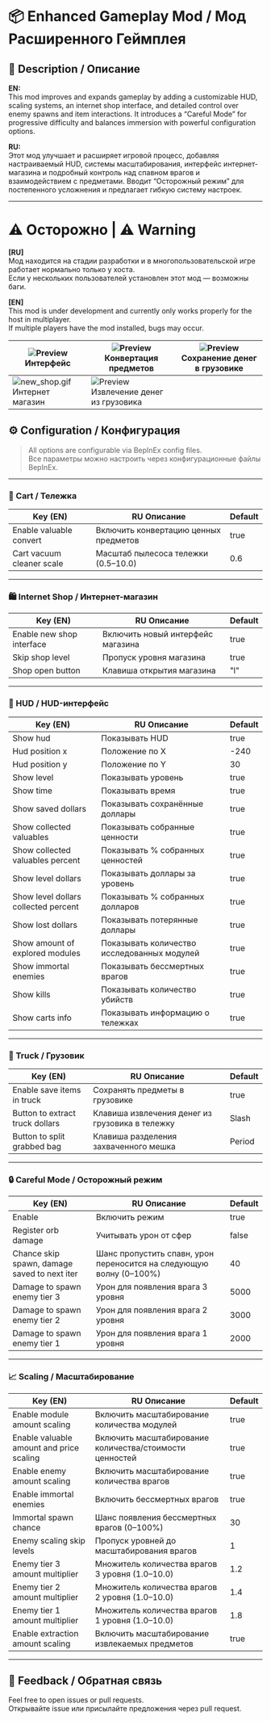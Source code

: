 # 📦 Enhanced Gameplay Mod / Мод Расширенного Геймплея

## 🌟 Description / Описание

**EN:**  
This mod improves and expands gameplay by adding a customizable HUD, scaling systems, an internet shop interface, and
detailed control over enemy spawns and item interactions. It introduces a “Careful Mode” for progressive difficulty and
balances immersion with powerful configuration options.

**RU:**  
Этот мод улучшает и расширяет игровой процесс, добавляя настраиваемый HUD, системы масштабирования, интерфейс
интернет-магазина и подробный контроль над спавном врагов и взаимодействием с предметами. Вводит “Осторожный режим” для
постепенного усложнения и предлагает гибкую систему настроек.

---

# ⚠️ Осторожно | ⚠️ Warning

**[RU]**  
Мод находится на стадии разработки и в многопользовательской игре работает нормально только у хоста.  
Если у нескольких пользователей установлен этот мод — возможны баги.

**[EN]**  
This mod is under development and currently only works properly for the host in multiplayer.  
If multiple players have the mod installed, bugs may occur.

| ![Preview](https://raw.githubusercontent.com/gridorius/REPOCartInventory/master/gifs/interface.gif) Интерфейс                | ![Preview](https://raw.githubusercontent.com/gridorius/REPOCartInventory/master/gifs/dollars_bag.gif)Конвертация предметов           | ![Preview](https://raw.githubusercontent.com/gridorius/REPOCartInventory/master/gifs/save_in_truck%20.gif) Сохранение денег в грузовике |
|------------------------------------------------------------------------------------------------------------------------------|--------------------------------------------------------------------------------------------------------------------------------------|-----------------------------------------------------------------------------------------------------------------------------------------|
| ![new_shop.gif](https://raw.githubusercontent.com/gridorius/REPOCartInventory/master/gifs/new_shop.gif)     Интернет магазин | ![Preview](https://raw.githubusercontent.com/gridorius/REPOCartInventory/master/gifs/extruct_truck.gif)Извлечение денег из грузовика |                                                                                                                                         |

## ⚙️ Configuration / Конфигурация

> All options are configurable via BepInEx config files.  
> Все параметры можно настроить через конфигурационные файлы BepInEx.

---

### 🛒 Cart / Тележка

| Key (EN)                  | RU Описание                           | Default |
|---------------------------|---------------------------------------|---------|
| Enable valuable convert   | Включить конвертацию ценных предметов | true    |
| Cart vacuum cleaner scale | Масштаб пылесоса тележки (0.5–10.0)   | 0.6     |

---

### 🛍 Internet Shop / Интернет-магазин

| Key (EN)                  | RU Описание                       | Default |
|---------------------------|-----------------------------------|---------|
| Enable new shop interface | Включить новый интерфейс магазина | true    |
| Skip shop level           | Пропуск уровня магазина           | true    |
| Shop open button          | Клавиша открытия магазина         | "l"     |

---

### 🧾 HUD / HUD-интерфейс

| Key (EN)                             | RU Описание                                 | Default |
|--------------------------------------|---------------------------------------------|---------|
| Show hud                             | Показывать HUD                              | true    |
| Hud position x                       | Положение по X                              | -240    |
| Hud position y                       | Положение по Y                              | 30      |
| Show level                           | Показывать уровень                          | true    |
| Show time                            | Показывать время                            | true    |
| Show saved dollars                   | Показывать сохранённые доллары              | true    |
| Show collected valuables             | Показывать собранные ценности               | true    |
| Show collected valuables percent     | Показывать % собранных ценностей            | true    |
| Show level dollars                   | Показывать доллары за уровень               | true    |
| Show level dollars collected percent | Показывать % собранных долларов             | true    |
| Show lost dollars                    | Показывать потерянные доллары               | true    |
| Show amount of explored modules      | Показывать количество исследованных модулей | true    |
| Show immortal enemies                | Показывать бессмертных врагов               | true    |
| Show kills                           | Показывать количество убийств               | true    |
| Show carts info                      | Показывать информацию о тележках            | true    |

---

### 🚚 Truck / Грузовик

| Key (EN)                        | RU Описание                                     | Default |
|---------------------------------|-------------------------------------------------|---------|
| Enable save items in truck      | Сохранять предметы в грузовике                  | true    |
| Button to extract truck dollars | Клавиша извлечения денег из грузовика в тележку | Slash   |
| Button to split grabbed bag     | Клавиша разделения захваченного мешка           | Period  |

---

### 🔒 Careful Mode / Осторожный режим

| Key (EN)                                     | RU Описание                                                         | Default |
|----------------------------------------------|---------------------------------------------------------------------|---------|
| Enable                                       | Включить режим                                                      | true    |
| Register orb damage                          | Учитывать урон от сфер                                              | false   |
| Chance skip spawn, damage saved to next iter | Шанс пропустить спавн, урон переносится на следующую волну (0–100%) | 40      |
| Damage to spawn enemy tier 3                 | Урон для появления врага 3 уровня                                   | 5000    |
| Damage to spawn enemy tier 2                 | Урон для появления врага 2 уровня                                   | 3000    |
| Damage to spawn enemy tier 1                 | Урон для появления врага 1 уровня                                   | 2000    |

---

### 📈 Scaling / Масштабирование

| Key (EN)                                 | RU Описание                                             | Default |
|------------------------------------------|---------------------------------------------------------|---------|
| Enable module amount scaling             | Включить масштабирование количества модулей             | true    |
| Enable valuable amount and price scaling | Включить масштабирование количества/стоимости ценностей | true    |
| Enable enemy amount scaling              | Включить масштабирование количества врагов              | true    |
| Enable immortal enemies                  | Включить бессмертных врагов                             | true    |
| Immortal spawn chance                    | Шанс появления бессмертных врагов (0–100%)              | 30      |
| Enemy scaling skip levels                | Пропуск уровней до масштабирования врагов               | 1       |
| Enemy tier 3 amount multiplier           | Множитель количества врагов 3 уровня (1.0–10.0)         | 1.2     |
| Enemy tier 2 amount multiplier           | Множитель количества врагов 2 уровня (1.0–10.0)         | 1.4     |
| Enemy tier 1 amount multiplier           | Множитель количества врагов 1 уровня (1.0–10.0)         | 1.8     |
| Enable extraction amount scaling         | Включить масштабирование извлекаемых предметов          | true    |

---

## 💬 Feedback / Обратная связь

Feel free to open issues or pull requests.  
Открывайте issue или присылайте предложения через pull request.

